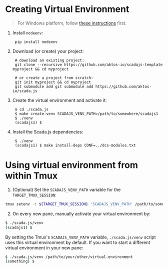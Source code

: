 # Creating Virtual Environment 

> For Windows platform, follow [these instructions](./on-windows) first.

1. Install `nodeenv`:

        pip install nodeenv

2. Download (or create) your project:

        # download an existing project:
        git clone --recursive https://github.com/aktos-io/scadajs-template myproject && cd myproject

        # or create a project from scratch:
        git init myproject && cd myproject 
        git submodule add git submodule add https://github.com/aktos-io/scada.js

3. Create the virtual environment and activate it:
    
        $ cd ./scada.js
        $ make create-venv SCADAJS_VENV_PATH=/path/to/somewhere/scadajs1
        $ ./venv
        (scadajs1) $ 


4. Install the Scada.js dependencies:

        $ ./venv
        (scadajs1) $ make install-deps CONF=../dcs-modules.txt
        
# Using virtual environment from within Tmux

1. (Optional) Set the `SCADAJS_VENV_PATH` variable for the `TARGET_TMUX_SESSION`:

```bash
tmux setenv -t ${TARGET_TMUX_SESSION} 'SCADAJS_VENV_PATH' /path/to/somewhere/scadajs1
```

2. On every new pane, manually activate your virtual environment by:

```bash
$ ./scada.js/venv
(scadajs1) $ 
```

By setting the Tmux's `SCADAJS_VENV_PATH` variable, `./scada.js/venv` script uses this 
virtual environment by default. If you want to start a different virtual environment in your 
new pane: 

```bash
$ ./scada.js/venv /path/to/your/other/virtual-environment
(something) $ 
```

